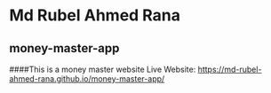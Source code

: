 # Md Rubel Ahmed Rana
## money-master-app
####This is a money master website
Live Website: https://md-rubel-ahmed-rana.github.io/money-master-app/
